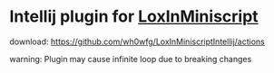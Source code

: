 # Intellij plugin for [LoxInMiniscript](https://github.com/wh0wfg/LoxInMiniscript/tree/extended)

download: https://github.com/wh0wfg/LoxInMiniscriptIntellij/actions

warning: Plugin may cause infinite loop due to breaking changes